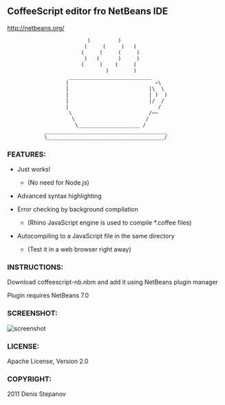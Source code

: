 CoffeeScript editor fro NetBeans IDE
---------------------

http://netbeans.org/

                              )         )
                             (     (     )   (
                            (     (     (     )
                             )   (      )     )
                            (     )    (     (
                                    )        )
                        ___________________________
                       |                            ~\
                       |                          |\  \
                       |                          | )  )
                       |                          |/  /
                       |                             /
                        \                         /~~
                         \                       /
                          \____________________ /
                ________________________________________
                \______________________________________/

### FEATURES:

* Just works! 
   * (No need for Node.js)

* Advanced syntax highlighting 

* Error checking by background compilation
    * (Rhino JavaScript engine is used to compile *.coffee files)

* Autocompiling to a JavaScript file in the same directory
    * (Test it in a web browser right away)

### INSTRUCTIONS:

Download coffeescript-nb.nbm and add it using NetBeans plugin manager

Plugin requires NetBeans 7.0

### SCREENSHOT:

![screenshot](https://github.com/dstepanov/coffeescript-netbeans/raw/master/screenshot.png)

### LICENSE:

Apache License, Version 2.0

### COPYRIGHT:

2011 Denis Stepanov